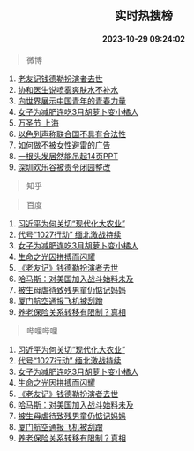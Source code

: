 <div align="center"><h2>实时热搜榜</h2><h4>2023-10-29 09:24:02</h4></div>

> 微博  

1. [老友记钱德勒扮演者去世](https://s.weibo.com/weibo?q=%23%E8%80%81%E5%8F%8B%E8%AE%B0%E9%92%B1%E5%BE%B7%E5%8B%92%E6%89%AE%E6%BC%94%E8%80%85%E5%8E%BB%E4%B8%96%23&t=31&band_rank=1&Refer=top)<br />
2. [协和医生说喷雾爽肤水不补水](https://s.weibo.com/weibo?q=%23%E5%8D%8F%E5%92%8C%E5%8C%BB%E7%94%9F%E8%AF%B4%E5%96%B7%E9%9B%BE%E7%88%BD%E8%82%A4%E6%B0%B4%E4%B8%8D%E8%A1%A5%E6%B0%B4%23&t=31&band_rank=2&Refer=top)<br />
3. [向世界展示中国青年的青春力量](https://s.weibo.com/weibo?q=%23%E5%90%91%E4%B8%96%E7%95%8C%E5%B1%95%E7%A4%BA%E4%B8%AD%E5%9B%BD%E9%9D%92%E5%B9%B4%E7%9A%84%E9%9D%92%E6%98%A5%E5%8A%9B%E9%87%8F%23&t=31&band_rank=3&Refer=top)<br />
4. [女子为减肥连吃3月胡萝卜变小橘人](https://s.weibo.com/weibo?q=%23%E5%A5%B3%E5%AD%90%E4%B8%BA%E5%87%8F%E8%82%A5%E8%BF%9E%E5%90%833%E6%9C%88%E8%83%A1%E8%90%9D%E5%8D%9C%E5%8F%98%E5%B0%8F%E6%A9%98%E4%BA%BA%23&t=31&band_rank=4&Refer=top)<br />
5. [万圣节 上海](https://s.weibo.com/weibo?q=%E4%B8%87%E5%9C%A3%E8%8A%82%20%E4%B8%8A%E6%B5%B7&t=31&band_rank=5&Refer=top)<br />
6. [以色列声称联合国不具有合法性](https://s.weibo.com/weibo?q=%23%E4%BB%A5%E8%89%B2%E5%88%97%E5%A3%B0%E7%A7%B0%E8%81%94%E5%90%88%E5%9B%BD%E4%B8%8D%E5%85%B7%E6%9C%89%E5%90%88%E6%B3%95%E6%80%A7%23&t=31&band_rank=6&Refer=top)<br />
7. [如何做不被女性避雷的广告](https://s.weibo.com/weibo?q=%E5%A6%82%E4%BD%95%E5%81%9A%E4%B8%8D%E8%A2%AB%E5%A5%B3%E6%80%A7%E9%81%BF%E9%9B%B7%E7%9A%84%E5%B9%BF%E5%91%8A&t=31&band_rank=7&Refer=top)<br />
8. [一根头发居然能吊起14页PPT](https://s.weibo.com/weibo?q=%23%E4%B8%80%E6%A0%B9%E5%A4%B4%E5%8F%91%E5%B1%85%E7%84%B6%E8%83%BD%E5%90%8A%E8%B5%B714%E9%A1%B5PPT%23&t=31&band_rank=8&Refer=top)<br />
9. [深圳欢乐谷被责令闭园整改](https://s.weibo.com/weibo?q=%23%E6%B7%B1%E5%9C%B3%E6%AC%A2%E4%B9%90%E8%B0%B7%E8%A2%AB%E8%B4%A3%E4%BB%A4%E9%97%AD%E5%9B%AD%E6%95%B4%E6%94%B9%23&t=31&band_rank=9&Refer=top)<br />

> 知乎  


> 百度  

1. [习近平为何关切“现代化大农业”](https://www.baidu.com/s?wd=%E4%B9%A0%E8%BF%91%E5%B9%B3%E4%B8%BA%E4%BD%95%E5%85%B3%E5%88%87%E2%80%9C%E7%8E%B0%E4%BB%A3%E5%8C%96%E5%A4%A7%E5%86%9C%E4%B8%9A%E2%80%9D&sa=fyb_news&rsv_dl=fyb_news)<br />
2. [代号“1027行动” 缅北激战持续](https://www.baidu.com/s?wd=%E4%BB%A3%E5%8F%B7%E2%80%9C1027%E8%A1%8C%E5%8A%A8%E2%80%9D+%E7%BC%85%E5%8C%97%E6%BF%80%E6%88%98%E6%8C%81%E7%BB%AD&sa=fyb_news&rsv_dl=fyb_news)<br />
3. [女子为减肥连吃3月胡萝卜变小橘人](https://www.baidu.com/s?wd=%E5%A5%B3%E5%AD%90%E4%B8%BA%E5%87%8F%E8%82%A5%E8%BF%9E%E5%90%833%E6%9C%88%E8%83%A1%E8%90%9D%E5%8D%9C%E5%8F%98%E5%B0%8F%E6%A9%98%E4%BA%BA&sa=fyb_news&rsv_dl=fyb_news)<br />
4. [生命之光因拼搏而闪耀](https://www.baidu.com/s?wd=%E7%94%9F%E5%91%BD%E4%B9%8B%E5%85%89%E5%9B%A0%E6%8B%BC%E6%90%8F%E8%80%8C%E9%97%AA%E8%80%80&sa=fyb_news&rsv_dl=fyb_news)<br />
5. [《老友记》钱德勒扮演者去世](https://www.baidu.com/s?wd=%E3%80%8A%E8%80%81%E5%8F%8B%E8%AE%B0%E3%80%8B%E9%92%B1%E5%BE%B7%E5%8B%92%E6%89%AE%E6%BC%94%E8%80%85%E5%8E%BB%E4%B8%96&sa=fyb_news&rsv_dl=fyb_news)<br />
6. [哈马斯：对美国加入战斗始料未及](https://www.baidu.com/s?wd=%E5%93%88%E9%A9%AC%E6%96%AF%EF%BC%9A%E5%AF%B9%E7%BE%8E%E5%9B%BD%E5%8A%A0%E5%85%A5%E6%88%98%E6%96%97%E5%A7%8B%E6%96%99%E6%9C%AA%E5%8F%8A&sa=fyb_news&rsv_dl=fyb_news)<br />
7. [被生母虐待致残男童仍惦记妈妈](https://www.baidu.com/s?wd=%E8%A2%AB%E7%94%9F%E6%AF%8D%E8%99%90%E5%BE%85%E8%87%B4%E6%AE%8B%E7%94%B7%E7%AB%A5%E4%BB%8D%E6%83%A6%E8%AE%B0%E5%A6%88%E5%A6%88&sa=fyb_news&rsv_dl=fyb_news)<br />
8. [厦门航空通报飞机被刮蹭](https://www.baidu.com/s?wd=%E5%8E%A6%E9%97%A8%E8%88%AA%E7%A9%BA%E9%80%9A%E6%8A%A5%E9%A3%9E%E6%9C%BA%E8%A2%AB%E5%88%AE%E8%B9%AD&sa=fyb_news&rsv_dl=fyb_news)<br />
9. [养老保险关系转移有限制？真相](https://www.baidu.com/s?wd=%E5%85%BB%E8%80%81%E4%BF%9D%E9%99%A9%E5%85%B3%E7%B3%BB%E8%BD%AC%E7%A7%BB%E6%9C%89%E9%99%90%E5%88%B6%EF%BC%9F%E7%9C%9F%E7%9B%B8&sa=fyb_news&rsv_dl=fyb_news)<br />

> 哔哩哔哩  

1. [习近平为何关切“现代化大农业”](https://www.baidu.com/s?wd=%E4%B9%A0%E8%BF%91%E5%B9%B3%E4%B8%BA%E4%BD%95%E5%85%B3%E5%88%87%E2%80%9C%E7%8E%B0%E4%BB%A3%E5%8C%96%E5%A4%A7%E5%86%9C%E4%B8%9A%E2%80%9D&sa=fyb_news&rsv_dl=fyb_news)<br />
2. [代号“1027行动” 缅北激战持续](https://www.baidu.com/s?wd=%E4%BB%A3%E5%8F%B7%E2%80%9C1027%E8%A1%8C%E5%8A%A8%E2%80%9D+%E7%BC%85%E5%8C%97%E6%BF%80%E6%88%98%E6%8C%81%E7%BB%AD&sa=fyb_news&rsv_dl=fyb_news)<br />
3. [女子为减肥连吃3月胡萝卜变小橘人](https://www.baidu.com/s?wd=%E5%A5%B3%E5%AD%90%E4%B8%BA%E5%87%8F%E8%82%A5%E8%BF%9E%E5%90%833%E6%9C%88%E8%83%A1%E8%90%9D%E5%8D%9C%E5%8F%98%E5%B0%8F%E6%A9%98%E4%BA%BA&sa=fyb_news&rsv_dl=fyb_news)<br />
4. [生命之光因拼搏而闪耀](https://www.baidu.com/s?wd=%E7%94%9F%E5%91%BD%E4%B9%8B%E5%85%89%E5%9B%A0%E6%8B%BC%E6%90%8F%E8%80%8C%E9%97%AA%E8%80%80&sa=fyb_news&rsv_dl=fyb_news)<br />
5. [《老友记》钱德勒扮演者去世](https://www.baidu.com/s?wd=%E3%80%8A%E8%80%81%E5%8F%8B%E8%AE%B0%E3%80%8B%E9%92%B1%E5%BE%B7%E5%8B%92%E6%89%AE%E6%BC%94%E8%80%85%E5%8E%BB%E4%B8%96&sa=fyb_news&rsv_dl=fyb_news)<br />
6. [哈马斯：对美国加入战斗始料未及](https://www.baidu.com/s?wd=%E5%93%88%E9%A9%AC%E6%96%AF%EF%BC%9A%E5%AF%B9%E7%BE%8E%E5%9B%BD%E5%8A%A0%E5%85%A5%E6%88%98%E6%96%97%E5%A7%8B%E6%96%99%E6%9C%AA%E5%8F%8A&sa=fyb_news&rsv_dl=fyb_news)<br />
7. [被生母虐待致残男童仍惦记妈妈](https://www.baidu.com/s?wd=%E8%A2%AB%E7%94%9F%E6%AF%8D%E8%99%90%E5%BE%85%E8%87%B4%E6%AE%8B%E7%94%B7%E7%AB%A5%E4%BB%8D%E6%83%A6%E8%AE%B0%E5%A6%88%E5%A6%88&sa=fyb_news&rsv_dl=fyb_news)<br />
8. [厦门航空通报飞机被刮蹭](https://www.baidu.com/s?wd=%E5%8E%A6%E9%97%A8%E8%88%AA%E7%A9%BA%E9%80%9A%E6%8A%A5%E9%A3%9E%E6%9C%BA%E8%A2%AB%E5%88%AE%E8%B9%AD&sa=fyb_news&rsv_dl=fyb_news)<br />
9. [养老保险关系转移有限制？真相](https://www.baidu.com/s?wd=%E5%85%BB%E8%80%81%E4%BF%9D%E9%99%A9%E5%85%B3%E7%B3%BB%E8%BD%AC%E7%A7%BB%E6%9C%89%E9%99%90%E5%88%B6%EF%BC%9F%E7%9C%9F%E7%9B%B8&sa=fyb_news&rsv_dl=fyb_news)<br />
